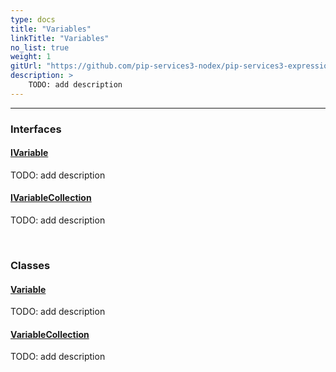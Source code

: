 ```yaml
---
type: docs
title: "Variables"
linkTitle: "Variables"
no_list: true
weight: 1
gitUrl: "https://github.com/pip-services3-nodex/pip-services3-expressions-nodex"
description: >
    TODO: add description
---
```

---
<div class="module-body"> 

### Interfaces

#### [IVariable](ivariable)
TODO: add description

#### [IVariableCollection](ivariable_collection)
TODO: add description

<br>

### Classes

#### [Variable](variable)
TODO: add description

#### [VariableCollection](variable_collection)
TODO: add description


</div>

